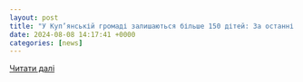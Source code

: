 ```yaml
---
layout: post
title: "У Куп’янській громаді залишаються більше 150 дітей: За останні тижні евакуювали шість"
date: 2024-08-08 14:17:41 +0000
categories: [news]
---
```


[Читати далі](https://dumka.media/ukr/suspilstvo/1723101740-u-kup-yanskiy-gromadi-zalishayutsya-bilshe-150-ditey-za-ostanni-tizhni-evakuyuvali-shist)
